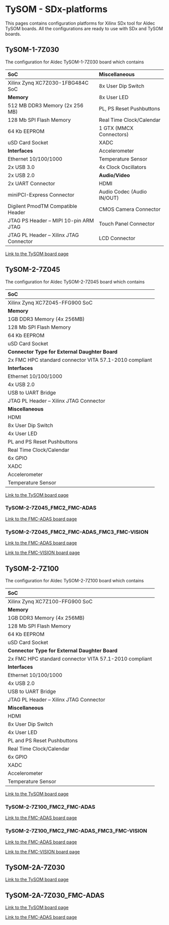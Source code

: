 # TySOM - SDx-platforms

This pages contains configuration platforms for Xilinx SDx tool for Aldec TySOM boards. All the configurations are ready to use with SDx and TySOM boards.

## TySOM-1-7Z030

The configuration for Aldec TySOM-1-7Z030 board which contains

SoC   |Miscellaneous
:--------|:-----------
Xilinx Zynq XC7Z030-1FBG484C SoC      |8x User Dip Switch
__Memory__| 8x User LED
512 MB DDR3 Memory (2x 256 MB) | PL, PS Reset Pushbuttons
128 Mb SPI Flash Memory | Real Time Clock/Calendar
64 Kb EEPROM |1 GTX (MMCX Connectors)
uSD Card Socket | XADC
**Interfaces** | Accelerometer
Ethernet 10/100/1000 |Temperature Sensor
2x USB 3.0 |4x Clock Oscillators
2x USB 2.0 | **Audio/Video**
2x UART Connector | HDMI
miniPCI-Express Connector | Audio Codec (Audio IN/OUT)
Digilent PmodTM Compatible Header |CMOS Camera Connector
JTAG PS Header – MIPI 10-pin ARM JTAG |Touch Panel Connector
JTAG PL Header – Xilinx JTAG Connector |LCD Connector

[Link to the TySOM board page](https://www.aldec.com/en/products/emulation/tysom_boards/zynq_7000/tysom_1)

## TySOM-2-7Z045

The configuration for Aldec TySOM-2-7Z045 board which contains

SoC |
:-------- |
Xilinx Zynq XC7Z045-FFG900 SoC |
**Memory** |
1GB DDR3 Memory (4x 256MB) |
128 Mb SPI Flash Memory |
64 Kb EEPROM |
uSD Card Socket |
**Connector Type for External Daughter Board** |
2x FMC HPC standard connector VITA 57.1-2010 compliant |
**Interfaces** |
Ethernet 10/100/1000 |
4x USB 2.0 |
USB to UART Bridge |
JTAG PL Header – Xilinx JTAG Connector |
**Miscellaneous** |
HDMI |
8x User Dip Switch |
4x User LED |
PL and PS Reset Pushbuttons |
Real Time Clock/Calendar |
6x GPIO |
XADC |
Accelerometer |
Temperature Sensor |

[Link to the TySOM board page](https://www.aldec.com/en/products/emulation/tysom_boards/zynq_7000/tysom_2)

### TySOM-2-7Z045_FMC2_FMC-ADAS

[Link to the FMC-ADAS board page](https://www.aldec.com/en/products/emulation/daughter_cards/fmc_daughter/fmc_adas)

### TySOM-2-7Z045_FMC2_FMC-ADAS_FMC3_FMC-VISION

[Link to the FMC-ADAS board page](https://www.aldec.com/en/products/emulation/daughter_cards/fmc_daughter/fmc_adas)

[Link to the FMC-VISION board page](https://www.aldec.com/en/products/emulation/daughter_cards/fmc_daughter/fmc_vision)

## TySOM-2-7Z100

The configuration for Aldec TySOM-2-7Z100 board which contains

SoC |
:-------- |
Xilinx Zynq XC7Z100-FFG900 SoC |
**Memory** |
1GB DDR3 Memory (4x 256MB) |
128 Mb SPI Flash Memory |
64 Kb EEPROM |
uSD Card Socket |
**Connector Type for External Daughter Board** |
2x FMC HPC standard connector VITA 57.1-2010 compliant |
**Interfaces** |
Ethernet 10/100/1000 |
4x USB 2.0 |
USB to UART Bridge |
JTAG PL Header – Xilinx JTAG Connector |
**Miscellaneous** |
HDMI |
8x User Dip Switch |
4x User LED |
PL and PS Reset Pushbuttons |
Real Time Clock/Calendar |
6x GPIO |
XADC |
Accelerometer |
Temperature Sensor |

[Link to the TySOM board page](https://www.aldec.com/en/products/emulation/tysom_boards/zynq_7000/tysom_2)

### TySOM-2-7Z100_FMC2_FMC-ADAS

[Link to the FMC-ADAS board page](https://www.aldec.com/en/products/emulation/daughter_cards/fmc_daughter/fmc_adas)

### TySOM-2-7Z100_FMC2_FMC-ADAS_FMC3_FMC-VISION

[Link to the FMC-ADAS board page](https://www.aldec.com/en/products/emulation/daughter_cards/fmc_daughter/fmc_adas)

[Link to the FMC-VISION board page](https://www.aldec.com/en/products/emulation/daughter_cards/fmc_daughter/fmc_vision)

## TySOM-2A-7Z030

[Link to the TySOM board page](https://www.aldec.com/en/products/emulation/tysom_boards/zynq_7000/tysom_2a)

## TySOM-2A-7Z030_FMC-ADAS

[Link to the TySOM board page](https://www.aldec.com/en/products/emulation/tysom_boards/zynq_7000/tysom_2a)

[Link to the FMC-ADAS board page](https://www.aldec.com/en/products/emulation/daughter_cards/fmc_daughter/fmc_adas)
